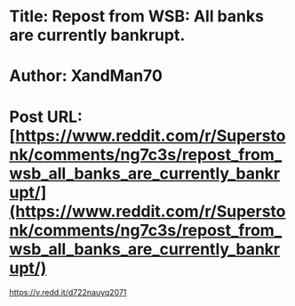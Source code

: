 # Title: Repost from WSB: All banks are currently bankrupt.
# Author: XandMan70
# Post URL: [https://www.reddit.com/r/Superstonk/comments/ng7c3s/repost_from_wsb_all_banks_are_currently_bankrupt/](https://www.reddit.com/r/Superstonk/comments/ng7c3s/repost_from_wsb_all_banks_are_currently_bankrupt/)


https://v.redd.it/d722nauyq2071